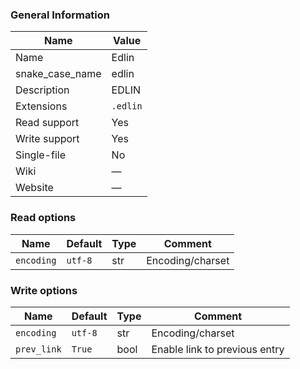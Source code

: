 
### General Information ###
Name | Value
---- | -------
Name | Edlin
snake_case_name | edlin
Description | EDLIN
Extensions | `.edlin`
Read support | Yes
Write support | Yes
Single-file | No
Wiki | ―
Website | ―


### Read options ###
Name | Default | Type | Comment
---- | ------- | ---- | -------
`encoding` | `utf-8` | str | Encoding/charset

### Write options ###
Name | Default | Type | Comment
---- | ------- | ---- | -------
`encoding` | `utf-8` | str | Encoding/charset
`prev_link` | `True` | bool | Enable link to previous entry
